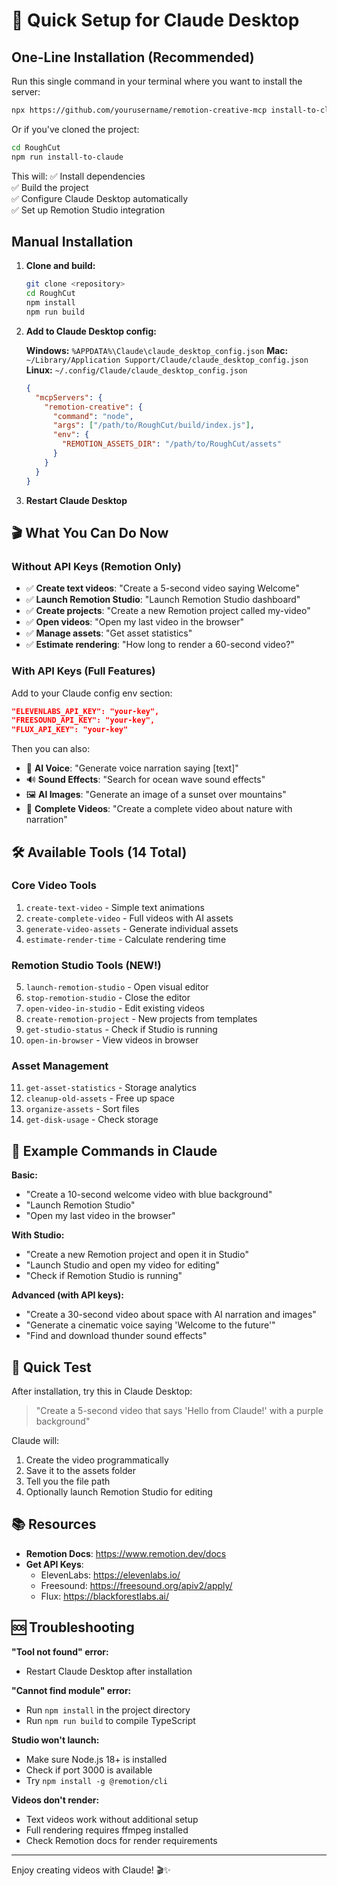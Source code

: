 # 🚀 Quick Setup for Claude Desktop

## One-Line Installation (Recommended)

Run this single command in your terminal where you want to install the server:

```bash
npx https://github.com/yourusername/remotion-creative-mcp install-to-claude
```

Or if you've cloned the project:

```bash
cd RoughCut
npm run install-to-claude
```

This will:
✅ Install dependencies  
✅ Build the project  
✅ Configure Claude Desktop automatically  
✅ Set up Remotion Studio integration  

## Manual Installation

1. **Clone and build:**
   ```bash
   git clone <repository>
   cd RoughCut
   npm install
   npm run build
   ```

2. **Add to Claude Desktop config:**
   
   **Windows:** `%APPDATA%\Claude\claude_desktop_config.json`
   **Mac:** `~/Library/Application Support/Claude/claude_desktop_config.json`
   **Linux:** `~/.config/Claude/claude_desktop_config.json`

   ```json
   {
     "mcpServers": {
       "remotion-creative": {
         "command": "node",
         "args": ["/path/to/RoughCut/build/index.js"],
         "env": {
           "REMOTION_ASSETS_DIR": "/path/to/RoughCut/assets"
         }
       }
     }
   }
   ```

3. **Restart Claude Desktop**

## 🎬 What You Can Do Now

### Without API Keys (Remotion Only)
- ✅ **Create text videos**: "Create a 5-second video saying Welcome"
- ✅ **Launch Remotion Studio**: "Launch Remotion Studio dashboard"
- ✅ **Create projects**: "Create a new Remotion project called my-video"
- ✅ **Open videos**: "Open my last video in the browser"
- ✅ **Manage assets**: "Get asset statistics"
- ✅ **Estimate rendering**: "How long to render a 60-second video?"

### With API Keys (Full Features)
Add to your Claude config env section:
```json
"ELEVENLABS_API_KEY": "your-key",
"FREESOUND_API_KEY": "your-key", 
"FLUX_API_KEY": "your-key"
```

Then you can also:
- 🎤 **AI Voice**: "Generate voice narration saying [text]"
- 🔊 **Sound Effects**: "Search for ocean wave sound effects"
- 🖼️ **AI Images**: "Generate an image of a sunset over mountains"
- 🎥 **Complete Videos**: "Create a complete video about nature with narration"

## 🛠️ Available Tools (14 Total)

### Core Video Tools
1. `create-text-video` - Simple text animations
2. `create-complete-video` - Full videos with AI assets
3. `generate-video-assets` - Generate individual assets
4. `estimate-render-time` - Calculate rendering time

### Remotion Studio Tools (NEW!)
5. `launch-remotion-studio` - Open visual editor
6. `stop-remotion-studio` - Close the editor
7. `open-video-in-studio` - Edit existing videos
8. `create-remotion-project` - New projects from templates
9. `get-studio-status` - Check if Studio is running
10. `open-in-browser` - View videos in browser

### Asset Management
11. `get-asset-statistics` - Storage analytics
12. `cleanup-old-assets` - Free up space
13. `organize-assets` - Sort files
14. `get-disk-usage` - Check storage

## 💬 Example Commands in Claude

**Basic:**
- "Create a 10-second welcome video with blue background"
- "Launch Remotion Studio"
- "Open my last video in the browser"

**With Studio:**
- "Create a new Remotion project and open it in Studio"
- "Launch Studio and open my video for editing"
- "Check if Remotion Studio is running"

**Advanced (with API keys):**
- "Create a 30-second video about space with AI narration and images"
- "Generate a cinematic voice saying 'Welcome to the future'"
- "Find and download thunder sound effects"

## 🎯 Quick Test

After installation, try this in Claude Desktop:
> "Create a 5-second video that says 'Hello from Claude!' with a purple background"

Claude will:
1. Create the video programmatically
2. Save it to the assets folder
3. Tell you the file path
4. Optionally launch Remotion Studio for editing

## 📚 Resources

- **Remotion Docs**: https://www.remotion.dev/docs
- **Get API Keys**:
  - ElevenLabs: https://elevenlabs.io/
  - Freesound: https://freesound.org/apiv2/apply/
  - Flux: https://blackforestlabs.ai/

## 🆘 Troubleshooting

**"Tool not found" error:**
- Restart Claude Desktop after installation

**"Cannot find module" error:**
- Run `npm install` in the project directory
- Run `npm run build` to compile TypeScript

**Studio won't launch:**
- Make sure Node.js 18+ is installed
- Check if port 3000 is available
- Try `npm install -g @remotion/cli`

**Videos don't render:**
- Text videos work without additional setup
- Full rendering requires ffmpeg installed
- Check Remotion docs for render requirements

---

Enjoy creating videos with Claude! 🎬✨